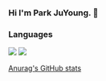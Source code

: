 ### Hi I'm Park JuYoung. 👋


### Languages
<img src="https://img.shields.io/badge/Python-3766AB?style=flat-square&logo=Python&logoColor=white"/></a>
<img src="https://img.shields.io/badge/C++-00599C?style=flat-square&logo=C++&logoColor=white"/></a>


[Anurag's GitHub stats](https://github-readme-stats.vercel.app/api?username=Park-ju-young&show_icons=true&theme=radical)
